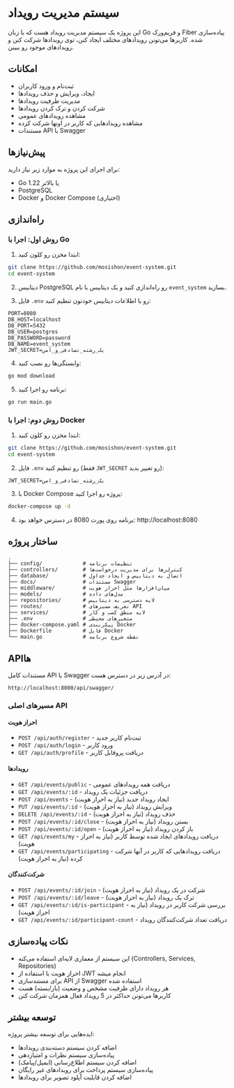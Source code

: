 # سیستم مدیریت رویداد

این پروژه یک سیستم مدیریت رویداد هست که با زبان Go و فریم‌ورک Fiber پیاده‌سازی شده. کاربرها می‌تونن رویدادهای مختلف ایجاد کنن، توی رویدادها شرکت کنن و رویدادهای موجود رو ببینن.

## امکانات

- ثبت‌نام و ورود کاربران
- ایجاد، ویرایش و حذف رویدادها
- مدیریت ظرفیت رویدادها
- شرکت کردن و ترک کردن رویدادها
- مشاهده رویدادهای عمومی
- مشاهده رویدادهایی که کاربر در اونها شرکت کرده
- مستندات API با Swagger

## پیش‌نیازها

برای اجرای این پروژه به موارد زیر نیاز دارید:

- Go 1.22 یا بالاتر
- PostgreSQL
- Docker و Docker Compose (اختیاری)

## راه‌اندازی

### روش اول: اجرا با Go

1. ابتدا مخزن رو کلون کنید:
```bash
git clone https://github.com/mosishon/event-system.git
cd event-system
```

2. دیتابیس PostgreSQL رو راه‌اندازی کنید و یک دیتابیس با نام `event_system` بسازید.

3. فایل `.env` رو با اطلاعات دیتابیس خودتون تنظیم کنید:
```
PORT=8080
DB_HOST=localhost
DB_PORT=5432
DB_USER=postgres
DB_PASSWORD=password
DB_NAME=event_system
JWT_SECRET=یک_رشته_تصادفی_و_امن
```

4. وابستگی‌ها رو نصب کنید:
```bash
go mod download
```

5. برنامه رو اجرا کنید:
```bash
go run main.go
```

### روش دوم: اجرا با Docker

1. ابتدا مخزن رو کلون کنید:
```bash
git clone https://github.com/mosishon/event-system.git
cd event-system
```

2. فایل `.env` رو تنظیم کنید (فقط `JWT_SECRET` رو تغییر بدید):
```
JWT_SECRET=یک_رشته_تصادفی_و_امن
```

3. با Docker Compose پروژه رو اجرا کنید:
```bash
docker-compose up -d
```

4. برنامه روی پورت 8080 در دسترس خواهد بود: http://localhost:8080

## ساختار پروژه

```
.
├── config/             # تنظیمات برنامه
├── controllers/        # کنترلرها برای مدیریت درخواست‌ها
├── database/           # اتصال به دیتابیس و ایجاد جداول
├── docs/               # مستندات Swagger
├── middleware/         # میان‌افزارها مثل احراز هویت
├── models/             # مدل‌های داده
├── repositories/       # لایه دسترسی به دیتابیس
├── routes/             # تعریف مسیرهای API
├── services/           # لایه منطق کسب و کار
├── .env                # متغیرهای محیطی
├── docker-compose.yaml # پیکربندی Docker
├── Dockerfile          # فایل Docker
└── main.go             # نقطه شروع برنامه
```

## API‌ها

مستندات کامل API با Swagger در آدرس زیر در دسترس هست:
```
http://localhost:8080/api/swagger/
```

### مسیرهای اصلی API

#### احراز هویت
- `POST /api/auth/register` - ثبت‌نام کاربر جدید
- `POST /api/auth/login` - ورود کاربر
- `GET /api/auth/profile` - دریافت پروفایل کاربر

#### رویدادها
- `GET /api/events/public` - دریافت همه رویدادهای عمومی
- `GET /api/events/:id` - دریافت جزئیات یک رویداد
- `POST /api/events` - ایجاد رویداد جدید (نیاز به احراز هویت)
- `PUT /api/events/:id` - ویرایش رویداد (نیاز به احراز هویت)
- `DELETE /api/events/:id` - حذف رویداد (نیاز به احراز هویت)
- `POST /api/events/:id/close` - بستن رویداد (نیاز به احراز هویت)
- `POST /api/events/:id/open` - باز کردن رویداد (نیاز به احراز هویت)
- `GET /api/events/my` - دریافت رویدادهای ایجاد شده توسط کاربر (نیاز به احراز هویت)
- `GET /api/events/participating` - دریافت رویدادهایی که کاربر در آنها شرکت کرده (نیاز به احراز هویت)

#### شرکت‌کنندگان
- `POST /api/events/:id/join` - شرکت در یک رویداد (نیاز به احراز هویت)
- `POST /api/events/:id/leave` - ترک یک رویداد (نیاز به احراز هویت)
- `GET /api/events/:id/is-participant` - بررسی شرکت کاربر در رویداد (نیاز به احراز هویت)
- `GET /api/events/:id/participant-count` - دریافت تعداد شرکت‌کنندگان رویداد

## نکات پیاده‌سازی

- این سیستم از معماری لایه‌ای استفاده می‌کنه (Controllers, Services, Repositories)
- احراز هویت با استفاده از JWT انجام میشه
- برای مستندسازی API از Swagger استفاده شده
- هر رویداد دارای ظرفیت مشخص و وضعیت (باز/بسته) هست
- کاربرها می‌تونن حداکثر در 5 رویداد فعال همزمان شرکت کنن

## توسعه بیشتر

ایده‌هایی برای توسعه بیشتر پروژه:

- اضافه کردن سیستم دسته‌بندی رویدادها
- پیاده‌سازی سیستم نظرات و امتیازدهی
- اضافه کردن سیستم اطلاع‌رسانی (ایمیل/پیامک)
- پیاده‌سازی سیستم پرداخت برای رویدادهای غیر رایگان
- اضافه کردن قابلیت آپلود تصویر برای رویدادها


